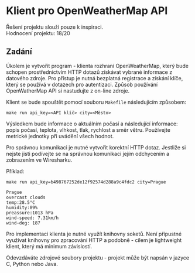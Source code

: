 # Klient pro OpenWeatherMap API
Řešení projektu slouží pouze k inspiraci.<br/>
Hodnocení projektu: 18/20

## Zadání
Úkolem je vytvořit program - klienta rozhraní OpenWeatherMap, který bude schopen prostřednictvím HTTP dotazů získávat vybrané informace z datového zdroje. Pro přístup je nutná bezplatná registrace a získání klíče, který se používá v dotazech pro autentizaci. Způsob používání OpenWatherMap API si nastudujte z on-line zdroje.

Klient se bude spouštět pomocí souboru `Makefile` následujícím způsobem:

```
make run api_key=<API klíč> city=<Město>
```

Výsledkem bude informace o aktuálním počasí a následující informace: popis počasí, teplota, vlhkost, tlak, rychlost a směr větru. Používejte metrické jednotky při uvádění všech hodnot.

Pro správnou komunikaci je nutné vytvořit korektní HTTP dotaz. Jestliže si nejste jisti podívejte se na správnou komunikaci jejím odchycením a zobrazením ve Wiresharku.

Příklad:

```
make run api_key=b498767252de12f92574d288a9c4fdc2 city=Prague
```

```
Prague
overcast clouds
temp:28.5°C
humidity:89%
preassure:1013 hPa
wind-speed: 7.31km/h
wind-deg: 187
```

Pro implementaci klienta je nutné využít knihovny soketů. Není přípustné využívat knihovny pro zpracování HTTP a podobně - cílem je lightweight klient, který má minimum závislostí. 

Odevzdáváte zdrojové soubory projektu - projekt může být napsán v jazyce C, Python nebo Java.
